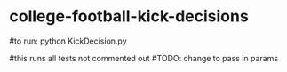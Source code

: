 # college-football-kick-decisions
#to run:
python KickDecision.py

#this runs all tests not commented out
#TODO: change to pass in params
